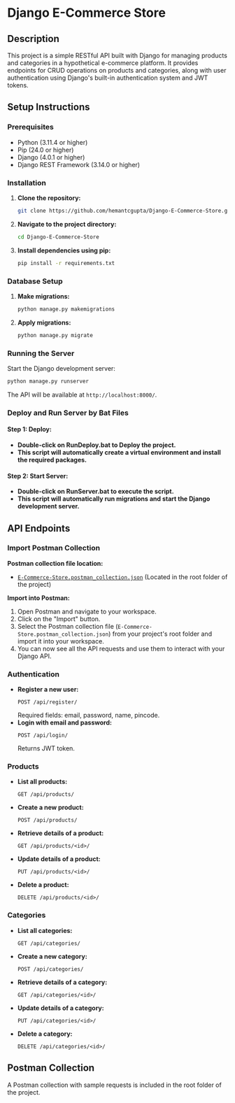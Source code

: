 # Django E-Commerce Store

## Description
This project is a simple RESTful API built with Django for managing products and categories in a hypothetical e-commerce platform. It provides endpoints for CRUD operations on products and categories, along with user authentication using Django's built-in authentication system and JWT tokens.

## Setup Instructions

### Prerequisites
- Python (3.11.4 or higher)
- Pip (24.0 or higher)
- Django (4.0.1 or higher)
- Django REST Framework (3.14.0 or higher)

### Installation
1. **Clone the repository:**
   ```bash
   git clone https://github.com/hemantcgupta/Django-E-Commerce-Store.git
   ```
2. **Navigate to the project directory:**
   ```bash
   cd Django-E-Commerce-Store
   ```
3. **Install dependencies using pip:**
   ```bash
   pip install -r requirements.txt
   ```

### Database Setup
1. **Make migrations:**
   ```bash
   python manage.py makemigrations
   ```
2. **Apply migrations:**
   ```bash
   python manage.py migrate
   ```

### Running the Server
Start the Django development server:
```bash
python manage.py runserver
```

The API will be available at `http://localhost:8000/`.

### Deploy and Run Server by Bat Files
#### **Step 1: Deploy:**
- **Double-click on RunDeploy.bat to Deploy the project.**
- **This script will automatically create a virtual environment and install the required packages.**
#### **Step 2: Start Server:**
- **Double-click on RunServer.bat to execute the script.**
- **This script will automatically run migrations and start the Django development server.**


## API Endpoints

### Import Postman Collection

**Postman collection file location:**
- [`E-Commerce-Store.postman_collection.json`](E-Commerce-Store.postman_collection.json) (Located in the root folder of the project)

**Import into Postman:**
1. Open Postman and navigate to your workspace.
2. Click on the "Import" button.
3. Select the Postman collection file (`E-Commerce-Store.postman_collection.json`) from your project's root folder and import it into your workspace.
4. You can now see all the API requests and use them to interact with your Django API.


### Authentication
- **Register a new user:**
  ```
  POST /api/register/
  ```
  Required fields: email, password, name, pincode.
- **Login with email and password:**
  ```
  POST /api/login/
  ```
  Returns JWT token.

### Products
- **List all products:**
  ```
  GET /api/products/
  ```
- **Create a new product:**
  ```
  POST /api/products/
  ```
- **Retrieve details of a product:**
  ```
  GET /api/products/<id>/
  ```
- **Update details of a product:**
  ```
  PUT /api/products/<id>/
  ```
- **Delete a product:**
  ```
  DELETE /api/products/<id>/
  ```

### Categories
- **List all categories:**
  ```
  GET /api/categories/
  ```
- **Create a new category:**
  ```
  POST /api/categories/
  ```
- **Retrieve details of a category:**
  ```
  GET /api/categories/<id>/
  ```
- **Update details of a category:**
  ```
  PUT /api/categories/<id>/
  ```
- **Delete a category:**
  ```
  DELETE /api/categories/<id>/
  ```

## Postman Collection
A Postman collection with sample requests is included in the root folder of the project.
